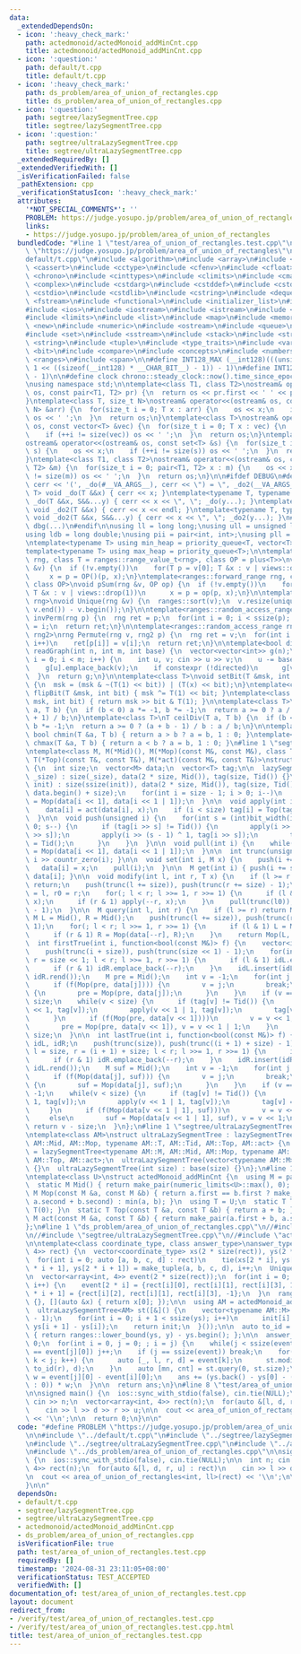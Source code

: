 ```yaml
---
data:
  _extendedDependsOn:
  - icon: ':heavy_check_mark:'
    path: actedmonoid/actedMonoid_addMinCnt.cpp
    title: actedmonoid/actedMonoid_addMinCnt.cpp
  - icon: ':question:'
    path: default/t.cpp
    title: default/t.cpp
  - icon: ':heavy_check_mark:'
    path: ds_problem/area_of_union_of_rectangles.cpp
    title: ds_problem/area_of_union_of_rectangles.cpp
  - icon: ':question:'
    path: segtree/lazySegmentTree.cpp
    title: segtree/lazySegmentTree.cpp
  - icon: ':question:'
    path: segtree/ultraLazySegmentTree.cpp
    title: segtree/ultraLazySegmentTree.cpp
  _extendedRequiredBy: []
  _extendedVerifiedWith: []
  _isVerificationFailed: false
  _pathExtension: cpp
  _verificationStatusIcon: ':heavy_check_mark:'
  attributes:
    '*NOT_SPECIAL_COMMENTS*': ''
    PROBLEM: https://judge.yosupo.jp/problem/area_of_union_of_rectangles
    links:
    - https://judge.yosupo.jp/problem/area_of_union_of_rectangles
  bundledCode: "#line 1 \"test/area_of_union_of_rectangles.test.cpp\"\n#define PROBLEM\
    \ \"https://judge.yosupo.jp/problem/area_of_union_of_rectangles\"\n\n#line 1 \"\
    default/t.cpp\"\n#include <algorithm>\n#include <array>\n#include <bitset>\n#include\
    \ <cassert>\n#include <cctype>\n#include <cfenv>\n#include <cfloat>\n#include\
    \ <chrono>\n#include <cinttypes>\n#include <climits>\n#include <cmath>\n#include\
    \ <complex>\n#include <cstdarg>\n#include <cstddef>\n#include <cstdint>\n#include\
    \ <cstdio>\n#include <cstdlib>\n#include <cstring>\n#include <deque>\n#include\
    \ <fstream>\n#include <functional>\n#include <initializer_list>\n#include <iomanip>\n\
    #include <ios>\n#include <iostream>\n#include <istream>\n#include <iterator>\n\
    #include <limits>\n#include <list>\n#include <map>\n#include <memory>\n#include\
    \ <new>\n#include <numeric>\n#include <ostream>\n#include <queue>\n#include <random>\n\
    #include <set>\n#include <sstream>\n#include <stack>\n#include <streambuf>\n#include\
    \ <string>\n#include <tuple>\n#include <type_traits>\n#include <variant>\n#include\
    \ <bit>\n#include <compare>\n#include <concepts>\n#include <numbers>\n#include\
    \ <ranges>\n#include <span>\n\n#define INT128_MAX (__int128)(((unsigned __int128)\
    \ 1 << ((sizeof(__int128) * __CHAR_BIT__) - 1)) - 1)\n#define INT128_MIN (-INT128_MAX\
    \ - 1)\n\n#define clock chrono::steady_clock::now().time_since_epoch().count()\n\
    \nusing namespace std;\n\ntemplate<class T1, class T2>\nostream& operator<<(ostream&\
    \ os, const pair<T1, T2> pr) {\n  return os << pr.first << ' ' << pr.second;\n\
    }\ntemplate<class T, size_t N>\nostream& operator<<(ostream& os, const array<T,\
    \ N> &arr) {\n  for(size_t i = 0; T x : arr) {\n    os << x;\n    if (++i != N)\
    \ os << ' ';\n  }\n  return os;\n}\ntemplate<class T>\nostream& operator<<(ostream&\
    \ os, const vector<T> &vec) {\n  for(size_t i = 0; T x : vec) {\n    os << x;\n\
    \    if (++i != size(vec)) os << ' ';\n  }\n  return os;\n}\ntemplate<class T>\n\
    ostream& operator<<(ostream& os, const set<T> &s) {\n  for(size_t i = 0; T x :\
    \ s) {\n    os << x;\n    if (++i != size(s)) os << ' ';\n  }\n  return os;\n\
    }\ntemplate<class T1, class T2>\nostream& operator<<(ostream& os, const map<T1,\
    \ T2> &m) {\n  for(size_t i = 0; pair<T1, T2> x : m) {\n    os << x;\n    if (++i\
    \ != size(m)) os << ' ';\n  }\n  return os;\n}\n\n#ifdef DEBUG\n#define dbg(...)\
    \ cerr << '(', _do(#__VA_ARGS__), cerr << \") = \", _do2(__VA_ARGS__)\ntemplate<typename\
    \ T> void _do(T &&x) { cerr << x; }\ntemplate<typename T, typename ...S> void\
    \ _do(T &&x, S&&...y) { cerr << x << \", \"; _do(y...); }\ntemplate<typename T>\
    \ void _do2(T &&x) { cerr << x << endl; }\ntemplate<typename T, typename ...S>\
    \ void _do2(T &&x, S&&...y) { cerr << x << \", \"; _do2(y...); }\n#else\n#define\
    \ dbg(...)\n#endif\n\nusing ll = long long;\nusing ull = unsigned long long;\n\
    using ldb = long double;\nusing pii = pair<int, int>;\nusing pll = pair<ll, ll>;\n\
    \ntemplate<typename T> using min_heap = priority_queue<T, vector<T>, greater<T>>;\n\
    template<typename T> using max_heap = priority_queue<T>;\n\ntemplate<ranges::forward_range\
    \ rng, class T = ranges::range_value_t<rng>, class OP = plus<T>>\nvoid pSum(rng\
    \ &v) {\n  if (!v.empty())\n    for(T p = v[0]; T &x : v | views::drop(1))\n \
    \     x = p = OP()(p, x);\n}\ntemplate<ranges::forward_range rng, class T = ranges::range_value_t<rng>,\
    \ class OP>\nvoid pSum(rng &v, OP op) {\n  if (!v.empty())\n    for(T p = v[0];\
    \ T &x : v | views::drop(1))\n      x = p = op(p, x);\n}\n\ntemplate<ranges::forward_range\
    \ rng>\nvoid Unique(rng &v) {\n  ranges::sort(v);\n  v.resize(unique(v.begin(),\
    \ v.end()) - v.begin());\n}\n\ntemplate<ranges::random_access_range rng>\nrng\
    \ invPerm(rng p) {\n  rng ret = p;\n  for(int i = 0; i < ssize(p); i++)\n    ret[p[i]]\
    \ = i;\n  return ret;\n}\n\ntemplate<ranges::random_access_range rng, ranges::random_access_range\
    \ rng2>\nrng Permute(rng v, rng2 p) {\n  rng ret = v;\n  for(int i = 0; i < ssize(p);\
    \ i++)\n    ret[p[i]] = v[i];\n  return ret;\n}\n\ntemplate<bool directed>\nvector<vector<int>>\
    \ readGraph(int n, int m, int base) {\n  vector<vector<int>> g(n);\n  for(int\
    \ i = 0; i < m; i++) {\n    int u, v; cin >> u >> v;\n    u -= base, v -= base;\n\
    \    g[u].emplace_back(v);\n    if constexpr (!directed)\n      g[v].emplace_back(u);\n\
    \  }\n  return g;\n}\n\ntemplate<class T>\nvoid setBit(T &msk, int bit, bool x)\
    \ {\n  msk = (msk & ~(T(1) << bit)) | (T(x) << bit);\n}\ntemplate<class T> void\
    \ flipBit(T &msk, int bit) { msk ^= T(1) << bit; }\ntemplate<class T> bool getBit(T\
    \ msk, int bit) { return msk >> bit & T(1); }\n\ntemplate<class T>\nT floorDiv(T\
    \ a, T b) {\n  if (b < 0) a *= -1, b *= -1;\n  return a >= 0 ? a / b : (a - b\
    \ + 1) / b;\n}\ntemplate<class T>\nT ceilDiv(T a, T b) {\n  if (b < 0) a *= -1,\
    \ b *= -1;\n  return a >= 0 ? (a + b - 1) / b : a / b;\n}\n\ntemplate<class T>\
    \ bool chmin(T &a, T b) { return a > b ? a = b, 1 : 0; }\ntemplate<class T> bool\
    \ chmax(T &a, T b) { return a < b ? a = b, 1 : 0; }\n#line 1 \"segtree/lazySegmentTree.cpp\"\
    \ntemplate<class M, M(*Mid)(), M(*Mop)(const M&, const M&), class T, T(*Tid)(),\
    \ T(*Top)(const T&, const T&), M(*act)(const M&, const T&)>\nstruct lazySegmentTree\
    \ {\n  int size;\n  vector<M> data;\n  vector<T> tag;\n\n  lazySegmentTree(int\
    \ _size) : size(_size), data(2 * size, Mid()), tag(size, Tid()) {}\n\n  lazySegmentTree(vector<M>\
    \ init) : size(ssize(init)), data(2 * size, Mid()), tag(size, Tid()) {\n    ranges::copy(init,\
    \ data.begin() + size);\n    for(int i = size - 1; i > 0; i--)\n      data[i]\
    \ = Mop(data[i << 1], data[i << 1 | 1]);\n  }\n\n  void apply(int i, T x) {\n\
    \    data[i] = act(data[i], x);\n    if (i < size) tag[i] = Top(tag[i], x);\n\
    \  }\n\n  void push(unsigned i) {\n    for(int s = (int)bit_width(i) - 1; s >\
    \ 0; s--) {\n      if (tag[i >> s] != Tid()) {\n        apply(i >> (s - 1), tag[i\
    \ >> s]);\n        apply(i >> (s - 1) ^ 1, tag[i >> s]);\n        tag[i >> s]\
    \ = Tid();\n      }\n    }\n  }\n\n  void pull(int i) {\n    while(i >>= 1) data[i]\
    \ = Mop(data[i << 1], data[i << 1 | 1]);\n  }\n\n  int trunc(unsigned i) { return\
    \ i >> countr_zero(i); }\n\n  void set(int i, M x) {\n    push(i += size);\n \
    \   data[i] = x;\n    pull(i);\n  }\n\n  M get(int i) { push(i += size); return\
    \ data[i]; }\n\n  void modify(int l, int r, T x) {\n    if (l >= r or x == Tid())\
    \ return;\n    push(trunc(l += size)), push(trunc(r += size) - 1);\n    int l0\
    \ = l, r0 = r;\n    for(; l < r; l >>= 1, r >>= 1) {\n      if (l & 1) apply(l++,\
    \ x);\n      if (r & 1) apply(--r, x);\n    }\n    pull(trunc(l0)), pull(trunc(r0)\
    \ - 1);\n  }\n\n  M query(int l, int r) {\n    if (l >= r) return Mid();\n   \
    \ M L = Mid(), R = Mid();\n    push(trunc(l += size)), push(trunc(r += size) -\
    \ 1);\n    for(; l < r; l >>= 1, r >>= 1) {\n      if (l & 1) L = Mop(L, data[l++]);\n\
    \      if (r & 1) R = Mop(data[--r], R);\n    }\n    return Mop(L, R);\n  }\n\n\
    \  int firstTrue(int i, function<bool(const M&)> f) {\n    vector<int> idL, idR;\n\
    \    push(trunc(i + size)), push(trunc(size << 1) - 1);\n    for(int l = i + size,\
    \ r = size << 1; l < r; l >>= 1, r >>= 1) {\n      if (l & 1) idL.emplace_back(l++);\n\
    \      if (r & 1) idR.emplace_back(--r);\n    }\n    idL.insert(idL.end(), idR.rbegin(),\
    \ idR.rend());\n    M pre = Mid();\n    int v = -1;\n    for(int j : idL) {\n\
    \      if (f(Mop(pre, data[j]))) {\n        v = j;\n        break;\n      } else\
    \ {\n        pre = Mop(pre, data[j]);\n      }\n    }\n    if (v == -1) return\
    \ size;\n    while(v < size) {\n      if (tag[v] != Tid()) {\n        apply(v\
    \ << 1, tag[v]);\n        apply(v << 1 | 1, tag[v]);\n        tag[v] = Tid();\n\
    \      }\n      if (f(Mop(pre, data[v << 1])))\n        v = v << 1;\n      else\n\
    \        pre = Mop(pre, data[v << 1]), v = v << 1 | 1;\n    }\n    return v -\
    \ size;\n  }\n\n  int lastTrue(int i, function<bool(const M&)> f) {\n    vector<int>\
    \ idL, idR;\n    push(trunc(size)), push(trunc((i + 1) + size) - 1);\n    for(int\
    \ l = size, r = (i + 1) + size; l < r; l >>= 1, r >>= 1) {\n      if (l & 1) idL.emplace_back(l++);\n\
    \      if (r & 1) idR.emplace_back(--r);\n    }\n    idR.insert(idR.end(), idL.rbegin(),\
    \ idL.rend());\n    M suf = Mid();\n    int v = -1;\n    for(int j : idR) {\n\
    \      if (f(Mop(data[j], suf))) {\n        v = j;\n        break;\n      } else\
    \ {\n        suf = Mop(data[j], suf);\n      }\n    }\n    if (v == -1) return\
    \ -1;\n    while(v < size) {\n      if (tag[v] != Tid()) {\n        apply(v <<\
    \ 1, tag[v]);\n        apply(v << 1 | 1, tag[v]);\n        tag[v] = Tid();\n \
    \     }\n      if (f(Mop(data[v << 1 | 1], suf)))\n        v = v << 1 | 1;\n \
    \     else\n        suf = Mop(data[v << 1 | 1], suf), v = v << 1;\n    }\n   \
    \ return v - size;\n  }\n};\n#line 1 \"segtree/ultraLazySegmentTree.cpp\"\n//#include<segtree/lazySegmentTree.cpp>\n\
    \ntemplate<class AM>\nstruct ultraLazySegmentTree : lazySegmentTree<typename AM::M,\
    \ AM::Mid, AM::Mop, typename AM::T, AM::Tid, AM::Top, AM::act> {\n  using base\
    \ = lazySegmentTree<typename AM::M, AM::Mid, AM::Mop, typename AM::T, AM::Tid,\
    \ AM::Top, AM::act>;\n  ultraLazySegmentTree(vector<typename AM::M> init) : base(init)\
    \ {}\n  ultraLazySegmentTree(int size) : base(size) {}\n};\n#line 1 \"actedmonoid/actedMonoid_addMinCnt.cpp\"\
    \ntemplate<class U>\nstruct actedMonoid_addMinCnt {\n  using M = pair<U, int>;\n\
    \  static M Mid() { return make_pair(numeric_limits<U>::max(), 0); }\n  static\
    \ M Mop(const M &a, const M &b) { return a.first == b.first ? make_pair(a.first,\
    \ a.second + b.second) : min(a, b); }\n  using T = U;\n  static T Tid() { return\
    \ T(0); }\n  static T Top(const T &a, const T &b) { return a + b; }\n  static\
    \ M act(const M &a, const T &b) { return make_pair(a.first + b, a.second); }\n\
    };\n#line 1 \"ds_problem/area_of_union_of_rectangles.cpp\"\n//#include \"segtree/lazySegmentTree.cpp\"\
    \n//#include \"segtree/ultraLazySegmentTree.cpp\"\n//#include \"actedMonoid/actedMonoid_addMinCnt.cpp\"\
    \n\ntemplate<class coordinate_type, class answer_type>\nanswer_type area_of_union_of_rectangles(vector<array<coordinate_type,\
    \ 4>> rect) {\n  vector<coordinate_type> xs(2 * size(rect)), ys(2 * size(rect));\n\
    \  for(int i = 0; auto [a, b, c, d] : rect)\n    tie(xs[2 * i], ys[2 * i], xs[2\
    \ * i + 1], ys[2 * i + 1]) = make_tuple(a, b, c, d), i++;\n  Unique(xs), Unique(ys);\n\
    \n  vector<array<int, 4>> event(2 * size(rect));\n  for(int i = 0; i < ssize(rect);\
    \ i++) {\n    event[2 * i] = {rect[i][0], rect[i][1], rect[i][3], 1};\n    event[2\
    \ * i + 1] = {rect[i][2], rect[i][1], rect[i][3], -1};\n  }\n  ranges::sort(event,\
    \ {}, [](auto &x) { return x[0]; });\n\n  using AM = actedMonoid_addMinCnt<coordinate_type>;\n\
    \  ultraLazySegmentTree<AM> st([&]() {\n    vector<typename AM::M> init(ssize(ys)\
    \ - 1);\n    for(int i = 0; i + 1 < ssize(ys); i++)\n      init[i] = make_pair(0,\
    \ ys[i + 1] - ys[i]);\n    return init;\n  }());\n\n  auto to_id = [&](int y)\
    \ { return ranges::lower_bound(ys, y) - ys.begin(); };\n\n  answer_type ans =\
    \ 0;\n  for(int i = 0, j = 0; ; i = j) {\n    while(j < ssize(event) and event[i][0]\
    \ == event[j][0]) j++;\n    if (j == ssize(event)) break;\n    for(int k = i;\
    \ k < j; k++) {\n      auto [_, l, r, d] = event[k];\n      st.modify(to_id(l),\
    \ to_id(r), d);\n    }\n    auto [mn, cnt] = st.query(0, st.size);\n    answer_type\
    \ w = event[j][0] - event[i][0];\n    ans += (ys.back() - ys[0] - (mn == 0 ? cnt\
    \ : 0)) * w;\n  }\n\n  return ans;\n}\n#line 8 \"test/area_of_union_of_rectangles.test.cpp\"\
    \n\nsigned main() {\n  ios::sync_with_stdio(false), cin.tie(NULL);\n\n  int n;\
    \ cin >> n;\n  vector<array<int, 4>> rect(n);\n  for(auto &[l, d, r, u] : rect)\n\
    \    cin >> l >> d >> r >> u;\n\n  cout << area_of_union_of_rectangles<int, ll>(rect)\
    \ << '\\n';\n\n  return 0;\n}\n\n"
  code: "#define PROBLEM \"https://judge.yosupo.jp/problem/area_of_union_of_rectangles\"\
    \n\n#include \"../default/t.cpp\"\n#include \"../segtree/lazySegmentTree.cpp\"\
    \n#include \"../segtree/ultraLazySegmentTree.cpp\"\n#include \"../actedmonoid/actedMonoid_addMinCnt.cpp\"\
    \n#include \"../ds_problem/area_of_union_of_rectangles.cpp\"\n\nsigned main()\
    \ {\n  ios::sync_with_stdio(false), cin.tie(NULL);\n\n  int n; cin >> n;\n  vector<array<int,\
    \ 4>> rect(n);\n  for(auto &[l, d, r, u] : rect)\n    cin >> l >> d >> r >> u;\n\
    \n  cout << area_of_union_of_rectangles<int, ll>(rect) << '\\n';\n\n  return 0;\n\
    }\n\n"
  dependsOn:
  - default/t.cpp
  - segtree/lazySegmentTree.cpp
  - segtree/ultraLazySegmentTree.cpp
  - actedmonoid/actedMonoid_addMinCnt.cpp
  - ds_problem/area_of_union_of_rectangles.cpp
  isVerificationFile: true
  path: test/area_of_union_of_rectangles.test.cpp
  requiredBy: []
  timestamp: '2024-08-31 23:11:05+08:00'
  verificationStatus: TEST_ACCEPTED
  verifiedWith: []
documentation_of: test/area_of_union_of_rectangles.test.cpp
layout: document
redirect_from:
- /verify/test/area_of_union_of_rectangles.test.cpp
- /verify/test/area_of_union_of_rectangles.test.cpp.html
title: test/area_of_union_of_rectangles.test.cpp
---
```


